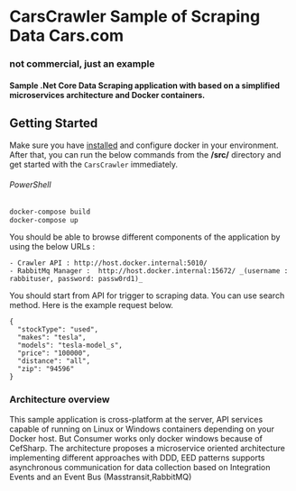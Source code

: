 # CarsCrawler Sample of Scraping Data Cars.com 
### not commercial, just an example

#### Sample .Net Core Data Scraping application with based on a simplified microservices architecture and Docker containers.

## Getting Started

Make sure you have [installed](https://docs.docker.com/docker-for-windows/install/) and configure docker in your environment. After that, you can run the below commands from the **/src/** directory and get started with the `CarsCrawler` immediately.

###### PowerShell
```powershell
docker-compose build
docker-compose up
```
You should be able to browse different components of the application by using the below URLs :

```
- Crawler API : http://host.docker.internal:5010/
- RabbitMq Manager :  http://host.docker.internal:15672/ _(username : rabbituser, password: passw0rd1)_
```

You should start from API for trigger to scraping data. You can use search method. Here is the example request below.

```
{
  "stockType": "used",
  "makes": "tesla",
  "models": "tesla-model_s",
  "price": "100000",
  "distance": "all",
  "zip": "94596"
}
```

### Architecture overview

This sample application is cross-platform at the server, API services capable of running on Linux or Windows containers depending on your Docker host. But Consumer works only docker windows because of CefSharp.
The architecture proposes a microservice oriented architecture  implementing different approaches with DDD, EED patterns supports asynchronous communication for data collection  based on Integration Events and an Event Bus (Masstransit,RabbitMQ)



